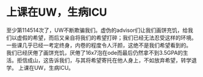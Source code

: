 # 上课在UW，生病ICU
至少第114514次了，UW不断欺骗我们。虚伪的advisor们让我们画饼充饥，给我们以虚假的希望，而后又亲自将我们的希望打碎；我们已经无法忍受这样的环境。一些课几乎已经一考定终身，内卷的程度令人汗颜，这绝不是我们希望看到的。
我们已经厌倦了画饼充饥，厌倦了16x7泡在ode而最后仍然拿不到3.5GPA的生活。拒信成山，这告诉我们，与其将希望寄托在他人身上，不如放弃希望，转学退学。
上课在UW，生病ICU。
